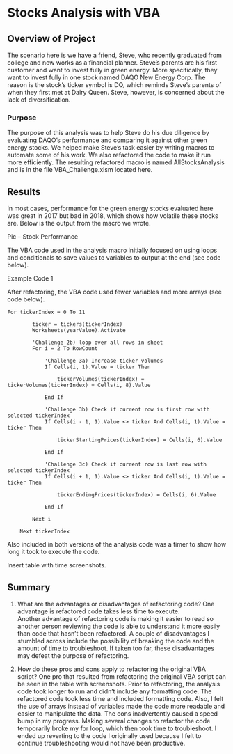 # Stocks Analysis with VBA

## Overview of Project

The scenario here is we have a friend, Steve, who recently graduated from college and now works as a financial planner.  Steve’s parents are his first customer and want to invest fully in green energy.  More specifically, they want to invest fully in one stock named DAQO New Energy Corp.  The reason is the stock’s ticker symbol is DQ, which reminds Steve’s parents of when they first met at Dairy Queen.  Steve, however, is concerned about the lack of diversification.

### Purpose

The purpose of this analysis was to help Steve do his due diligence by evaluating DAQO’s performance and comparing it against other green energy stocks.  We helped make Steve’s task easier by writing macros to automate some of his work.  We also refactored the code to make it run more efficiently.  The resulting refactored macro is named AllStocksAnalysis and is in the file VBA_Challenge.xlsm located here.

## Results

In most cases, performance for the green energy stocks evaluated here was great in 2017 but bad in 2018, which shows how volatile these stocks are.  Below is the output from the macro we wrote.

Pic – Stock Performance

The VBA code used in the analysis macro initially focused on using loops and conditionals to save values to variables to output at the end (see code below).

Example Code 1

After refactoring, the VBA code used fewer variables and more arrays (see code below).
```
For tickerIndex = 0 To 11
        
        ticker = tickers(tickerIndex)
        Worksheets(yearValue).Activate
        
        'Challenge 2b) loop over all rows in sheet
        For i = 2 To RowCount
            
            'Challenge 3a) Increase ticker volumes
            If Cells(i, 1).Value = ticker Then
                
                tickerVolumes(tickerIndex) = tickerVolumes(tickerIndex) + Cells(i, 8).Value
            
            End If
            
            'Challenge 3b) Check if current row is first row with selected tickerIndex
            If Cells(i - 1, 1).Value <> ticker And Cells(i, 1).Value = ticker Then
                
                tickerStartingPrices(tickerIndex) = Cells(i, 6).Value
            
            End If
            
            'Challenge 3c) Check if current row is last row with selected tickerIndex
            If Cells(i + 1, 1).Value <> ticker And Cells(i, 1).Value = ticker Then
            
                tickerEndingPrices(tickerIndex) = Cells(i, 6).Value
            
            End If
                              
        Next i
        
    Next tickerIndex
```

Also included in both versions of the analysis code was a timer to show how long it took to execute the code.  

Insert table with time screenshots.

## Summary

1.	What are the advantages or disadvantages of refactoring code?
One advantage is refactored code takes less time to execute.  
Another advantage of refactoring code is making it easier to read so another person reviewing the code is able to understand it more easily than code that hasn’t been refactored.
A couple of disadvantages I stumbled across include the possibility of breaking the code and the amount of time to troubleshoot.  If taken too far, these disadvantages may defeat the purpose of refactoring.

2.	How do these pros and cons apply to refactoring the original VBA script?
One pro that resulted from refactoring the original VBA script can be seen in the table with screenshots. Prior to refactoring, the analysis code took longer to run and didn’t include any formatting code.  The refactored code took less time and included formatting code.  Also, I felt the use of arrays instead of variables made the code more readable and easier to manipulate the data.
The cons inadvertently caused a speed bump in my progress.  Making several changes to refactor the code temporarily broke my for loop, which then took time to troubleshoot.  I ended up reverting to the code I originally used because I felt to continue troubleshooting would not have been productive.


